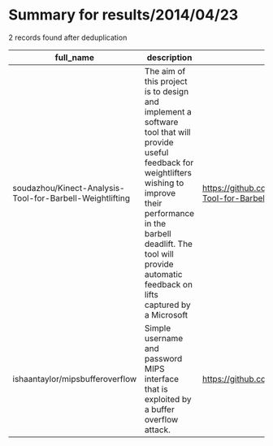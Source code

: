 
# Summary for results/2014/04/23
    
2 records found after deduplication

| full_name | description | html_url | matched_list | matched_count | pushed_at | size | stargazers_count | language | forks_count | vul_ids |
|----------------------------------------------------------|------------------------------------------------------------------------------------------------------------------------------------------------------------------------------------------------------------------------------------------------------------------|-----------------------------------------------------------------------------|----------------|-----------------|---------------------------|--------|--------------------|------------|---------------|-----------|
| soudazhou/Kinect-Analysis-Tool-for-Barbell-Weightlifting | The aim of this project is to design and implement a software tool that will provide useful feedback for weightlifters wishing to improve their performance in the barbell deadlift. The tool will provide automatic feedback on lifts captured by a Microsoft | https://github.com/soudazhou/Kinect-Analysis-Tool-for-Barbell-Weightlifting | ['exploit'] | 1 | 2014-04-23 20:00:23+00:00 | 3044 | 6 | nan | 3 | [] |
| ishaantaylor/mipsbufferoverflow | Simple username and password MIPS interface that is exploited by a buffer overflow attack. | https://github.com/ishaantaylor/mipsbufferoverflow | ['exploit'] | 1 | 2014-04-23 22:40:03+00:00 | 108 | 0 | nan | 0 | [] |

